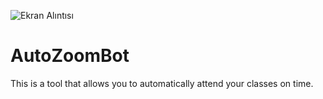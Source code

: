 ![Ekran Alıntısı](https://user-images.githubusercontent.com/76772798/114277262-2930b680-9a33-11eb-90cd-087286f4e0df.PNG)

# AutoZoomBot
This is a tool that allows you to automatically attend your classes on time.
